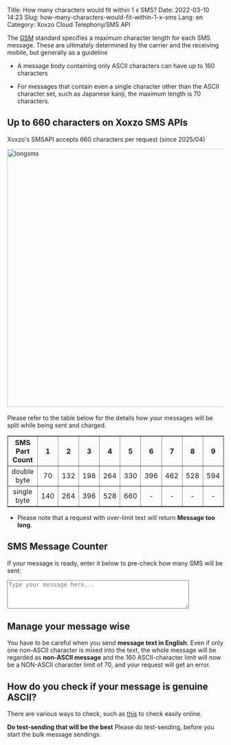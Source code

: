 Title: How many characters would fit within 1 x SMS?
Date: 2022-03-10 14:23
Slug: how-many-characters-would-fit-within-1-x-sms
Lang: en
Category: Xoxzo Cloud Telephony/SMS API

The [GSM](https://en.wikipedia.org/wiki/Short_Message_Service) standard specifies a maximum character length for each SMS message. These are ultimately determined by the carrier and the receiving mobile, but generally as a guideline

* A message body containing only ASCII characters can have up to 160 characters

* For messages that contain even a single character other than the ASCII character set, such as Japanese kanji, the maximum length is 70 characters.


## Up to 660 characters on Xoxzo SMS APIs
Xoxzo's SMSAPI accepts 660 characters per request (since 2025/04)<br>

<img src="/images/longsms-en.png" alt="longsms" width="600px"><br>
<br>
Please refer to the table below for the details how your messages will be split while being sent and charged.
</br>
<table border="1" cellspacing="1" cellpadding="7" style="text-align:center" style="border-collapse:collapse">
  <tr>
    <th>SMS Part Count</th>
    <th>1</th>
    <th>2</th>
    <th>3</th>
    <th>4</th>
    <th>5</th>
    <th>6</th>
    <th>7</th>
    <th>8</th>
    <th>9</th>
    <th>10</th>
  </tr>
  <tr>
    <td>double byte</td>
    <td>70</td>
    <td>132</td>
    <td>198</td>
    <td>264</td>
    <td>330</td>
    <td>396</td>
    <td>462</td>
    <td>528</td>
    <td>594</td>
    <td>660</td>
  </tr>
  <tr>
    <td>single byte</td>
    <td>140</td>
    <td>264</td>
    <td>396</td>
    <td>528</td>
    <td>660</td>
    <td>-</td>
    <td>-</td>
    <td>-</td>
    <td>-</td>
    <td>-</td>
  </tr>
</table>

* Please note that a request with over-limit text will return **Message too long**.

## SMS Message Counter
<p>If your message is ready, enter it below to pre-check how many SMS will be sent:</p>
<textarea id="smsInput" rows="4" cols="50" placeholder="Type your message here..." oninput="calculateSMS()" width="600"></textarea>

<p id="smsResult" style="font-weight:bold; margin-top:10px;"></p>

<script>
  function calculateSMS() {
    const input = document.getElementById('smsInput').value;
    const result = document.getElementById('smsResult');

    const isASCII = /^[\x00-\x7F]*$/.test(input); // Check if it's only ASCII
    const length = input.length;

    if (length === 0) {
      result.innerText = '';
      return;
    }

    if (isASCII) {
      if (length <= 140) result.innerText = `Detected ${length} ASCII characters. This will be sent as 1 SMS.`;
      else if (length <= 264) result.innerText = `Detected ${length} ASCII characters. This will be sent as 2 SMS.`;
      else if (length <= 396) result.innerText = `Detected ${length} ASCII characters. This will be sent as 3 SMS.`;
      else if (length <= 528) result.innerText = `Detected ${length} ASCII characters. This will be sent as 4 SMS.`;
      else if (length <= 660) result.innerText = `Detected ${length} ASCII characters. This will be sent as 5 SMS.`;
      else result.innerText = `The message exceeds the SMS character limit (maximum 660 ASCII characters).`;
    } else {
      if (length <= 70) result.innerText = `Detected ${length} Japanese (multi-byte) characters. This will be sent as 1 SMS.`;
      else if (length <= 132) result.innerText = `Detected ${length} Japanese characters. This will be sent as 2 SMS.`;
      else if (length <= 198) result.innerText = `Detected ${length} Japanese characters. This will be sent as 3 SMS.`;
      else if (length <= 264) result.innerText = `Detected ${length} Japanese characters. This will be sent as 4 SMS.`;
      else if (length <= 330) result.innerText = `Detected ${length} Japanese characters. This will be sent as 5 SMS.`;
      else if (length <= 396) result.innerText = `Detected ${length} Japanese characters. This will be sent as 6 SMS.`;
      else if (length <= 462) result.innerText = `Detected ${length} Japanese characters. This will be sent as 7 SMS.`;
      else if (length <= 528) result.innerText = `Detected ${length} Japanese characters. This will be sent as 8 SMS.`;
      else if (length <= 594) result.innerText = `Detected ${length} Japanese characters. This will be sent as 9 SMS.`;
      else if (length <= 660) result.innerText = `Detected ${length} Japanese characters. This will be sent as 10 SMS.`;
      else result.innerText = `The message exceeds the SMS character limit (maximum 660 Japanese characters).`;
    }
  }
</script>


## Manage your message wise
You have to be careful when you send **message text in English**.
Even if only one non-ASCII character is mixed into the text, the whole message will be regarded as **non-ASCII message** and the 160 ASCII-character limit will now be a NON-ASCII character limit of 70, and your request will get an error.

## How do you check if your message is genuine ASCII?
There are various ways to check, such as [this](https://pteo.paranoiaworks.mobi/diacriticsremover/) to check easily online.

**Do test-sending that will be the best**
Please do test-sending, before you start the bulk message sendings.
